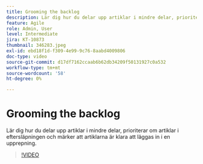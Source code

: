 ```yaml
---
title: Grooming the backlog
description: Lär dig hur du delar upp artiklar i mindre delar, prioriterar om artiklar i eftersläpningen och märker att artiklarna är klara att läggas in i en upprepning.
feature: Agile
role: Admin, User
level: Intermediate
jira: KT-10873
thumbnail: 346283.jpeg
exl-id: ebd18f1d-f309-4e99-9c76-8aabd4009806
doc-type: video
source-git-commit: d17df7162ccaab6b62db34209f50131927c0a532
workflow-type: tm+mt
source-wordcount: '58'
ht-degree: 0%

---
```


# Grooming the backlog

Lär dig hur du delar upp artiklar i mindre delar, prioriterar om artiklar i eftersläpningen och märker att artiklarna är klara att läggas in i en upprepning.

>[!VIDEO](https://video.tv.adobe.com/v/3428936/?quality=12&learn=on&enablevpops&captions=swe)
